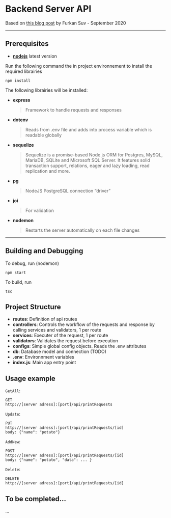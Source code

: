# Backend Server API
Based on [this blog post](https://blog.dbi-services.com/build-api-backend-server-with-nodejs-and-postgresql/) by Furkan Suv - September 2020

---
## Prerequisites

 - [**nodejs**](https://nodejs.org/en/) latest version
   
Run the following command the in project environnement to install the required librairies 
```
npm install 
```
The following librairies will be installed:
- **express** 
  	>Framework to handle requests and responses
- **dotenv**
  	>Reads from .env file and adds into process variable which is readable globally
- **sequelize**
	>Sequelize is a promise-based Node.js ORM for Postgres, MySQL, MariaDB, SQLite and Microsoft SQL Server. It features solid transaction support, relations, eager and lazy loading, read replication and more.
- **pg**
	>NodeJS PostgreSQL connection “driver”
- **joi**
	>For validation
- **nodemon**
	>Restarts the server automatically on each file changes
---
## Building and Debugging
To debug, run (nodemon)
```
npm start 
```

To build, run 
```
tsc 
```

## Project Structure

- **routes**: Definition of api routes 
- **controllers**: Controls the workflow of the requests and response by calling services and validators, 1 per route
- **services**: Executer of the request, 1 per route
- **validators**: Validates the request before execution
- **configs**: Simple global config objects. Reads the .env attributes
- **db**: Database model and connection (TODO)
- **.env**: Environnment variables
- **index.js**: Main app entry point

## Usage example

`GetAll`:
```
GET
http://[server adress]:[port]/api/printRequests
```

`Update`:
```
PUT
http://[server adress]:[port]/api/printRequests/[id]
body: {"name": "potato"}
```

`AddNew`:
```
POST
http://[server adress]:[port]/api/printRequests/[id]
body: {"name": "potato", "data": ... }
```

`Delete`:
```
DELETE
http://[server adress]:[port]/api/printRequests/[id]
```

## To be completed...
...